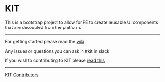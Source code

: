 # KIT
 
This is a bootstrap project to allow for FE to create reusable UI components that are decoupled from the platform.

---------------

For getting started please read the [wiki](https://github.com/inviqa/KIT/wiki)

Any issues or questions you can ask in #kit in slack

If you wish to contributing to KIT please [read this](https://github.com/inviqa/KIT/wiki/Contributing-to-KIT)

-----
KIT [Contributors](https://github.com/inviqa/inviqa-ui-library/graphs/contributors)